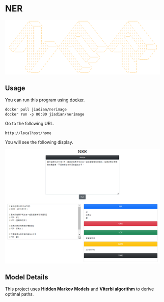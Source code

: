# NER
![miss](image/title.png)
## Usage
You can run this program using [docker](https://www.docker.com/).

```
docker pull jiadian/nerimage
docker run -p 80:80 jiadian/nerimage
```
Go to the following URL.<br>
```
http://localhost/home
```
You will see the following display.

![miss](./image/demo3.png)

## Model Details
This project uses **Hidden Markov Models** and **Viterbi algorithm** to derive optimal paths.




